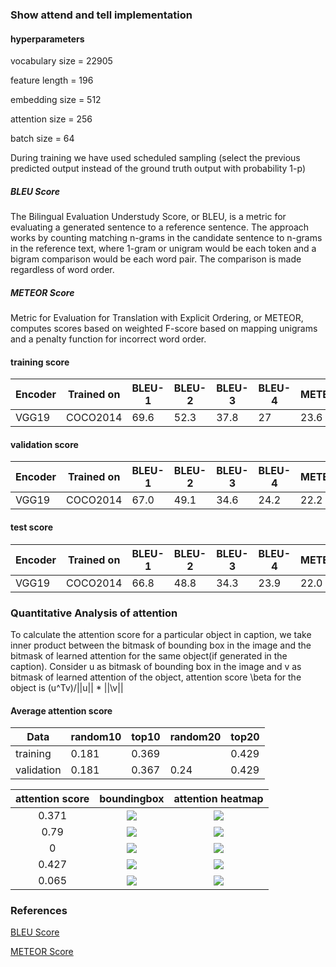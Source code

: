 ### Show attend and tell implementation

#### hyperparameters

vocabulary size = 22905

feature length = 196

embedding size = 512

attention size = 256

batch size = 64

During training  we have used scheduled sampling (select the previous predicted output instead of the ground truth output with probability 1-p)
##### BLEU Score
The Bilingual Evaluation Understudy Score, or BLEU, is a metric for evaluating a generated sentence to a reference sentence. The approach works by counting matching n-grams in the candidate sentence to n-grams in the reference text, where 1-gram or unigram would be each token and a bigram comparison would be each word pair. The comparison is made regardless of word order.
##### METEOR Score
Metric for Evaluation for Translation with Explicit Ordering, or METEOR, computes scores based on weighted F-score based on mapping unigrams and a penalty function for incorrect word order.

#### training score
| Encoder |Trained on | BLEU-1 | BLEU-2 | BLEU-3 | BLEU-4 | METEOR |
| ------- | --------  | ---- | ----- | ----- | ----- |  ----   |
| VGG19   |  COCO2014 | 69.6 | 52.3  |  37.8 | 27    | 23.6    |

#### validation score
| Encoder |Trained on | BLEU-1 | BLEU-2 | BLEU-3 | BLEU-4 | METEOR |
| ------- | --------  | ---- | ----- | ----- | ----- |  ----   |
| VGG19   |  COCO2014 | 67.0 | 49.1  |  34.6 | 24.2  | 22.2    |

#### test score
| Encoder |Trained on | BLEU-1 | BLEU-2 | BLEU-3 | BLEU-4 | METEOR |
| ------- | --------  | ---- | ----- | ----- | ----- |  ----   |
| VGG19   |  COCO2014 | 66.8 | 48.8  |  34.3 | 23.9  | 22.0    |

### Quantitative Analysis of attention
To calculate the attention score for a particular object in caption, we take inner product between the bitmask of bounding box in the image and the bitmask of learned attention for the same object(if generated in the caption).
Consider u as bitmask of bounding box in the image and v as bitmask of learned attention of the object, attention score \beta  for the object is 
(u^Tv)/||u|| * ||\v||

#### Average attention score 
| Data  |  random10  | top10  |   random20 | top20 |
|  ---  | ---------- | ------ | ---------- | ----- |
| training |  0.181   |    0.369 |     |   0.429 |
| validation | 0.181 |  0.367 |     0.24       | 0.429 |
 
 |attention score | boundingbox  |  attention heatmap |
:-------------------------:|:-------------------------:|:-------------------------:
|0.371 | ![](./images/motorcycle_bbox.png) |   ![](./images/motorcycle_1.png)|
|0.79 | ![](./images/dog_bbox.png) |   ![](./images/dog_1.png)|
|0 | ![](./images/baseball_bat_bbox.png) |   ![](./images/bat_1.png)|
|0.427 | ![](./images/man_bbox.png) |   ![](./images/man_snowboard_1.png) |
|0.065 | ![](./images/frisbee_bbox.png) |  ![](./images/frisbee_1.png)  |




### References
[BLEU Score](https://machinelearningmastery.com/calculate-bleu-score-for-text-python/#:~:text=The%20Bilingual%20Evaluation%20Understudy%20Score,in%20a%20score%20of%200.0.)

[METEOR Score](https://medium.com/explorations-in-language-and-learning/metrics-for-nlg-evaluation-c89b6a781054)
